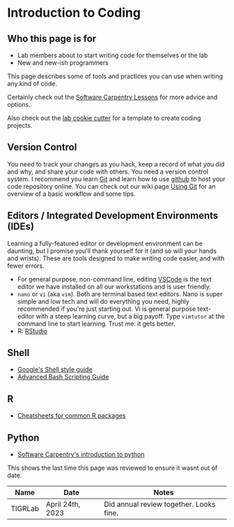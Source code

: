 # Introduction to Coding

## Who this page is for

- Lab members about to start writing code for themselves or the lab
- New and new-ish programmers

This page describes some of tools and practices you can use when writing any kind of code.

Certainly check out the [Software Carpentry Lessons](https://software-carpentry.org/lessons) for more advice and options.

Also check out the [lab cookie cutter](https://github.com/TIGRLab/TIGRLab_cookiecutter) for a template to create coding projects.

## Version Control

You need to track your changes as you hack, keep a record of what you did and why, and share your code with others. You need a version control system. I recommend you learn [Git](https://git-scm.com) and learn how to use [github](https://github.com) to host your code repository online. You can check out our wiki page [Using Git](/technical_skills/Using-Git) for an overview of a basic workflow and some tips.

## Editors / Integrated Development Environments (IDEs)

Learning a fully-featured editor or development environment can be daunting, but I promise you'll thank yourself for it (and so will your hands and wrists). These are tools designed to make writing code easier, and with fewer errors.

- For general purpose, non-command line, editing [VSCode](https://code.visualstudio.com/) is the text editor we have installed on all our workstations and is user friendly.
- `nano` or `vi` (aka `vim`). Both are terminal based text editors. Nano is super simple and low tech and will do everything you need, highly recommended if you're just starting out. Vi is general purpose text-editor with a steep learning curve, but a big payoff. Type `vimtutor` at the command line to start learning. Trust me: it gets better.
- R: [RStudio](https://www.rstudio.org)

## Shell

- [Google's Shell style guide](https://google.github.io/styleguide/shell.xml)
- [Advanced Bash Scripting Guide](http://www.tldp.org/LDP/abs/html/)

## R

- [Cheatsheets for common R packages](https://www.rstudio.com/resources/cheatsheets/)

## Python

- [Software Carpentry's introduction to python](http://swcarpentry.github.io/python-novice-inflammation/)


<!-- sign-off-sheet:start -->
<!-- sign-off-cadence:1 year -->
This shows the last time this page was reviewed to ensure it wasnt out of date.

| Name | Date | Notes |
|------|------|-------|
| TIGRLab | April 24th, 2023 | Did annual review together. Looks fine. |
<!-- sign-off-sheet:end -->